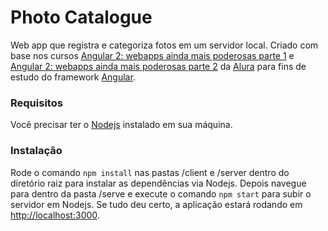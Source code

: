 # Photo Catalogue
Web app que registra e categoriza fotos em um servidor local. Criado com base nos cursos [Angular 2: webapps ainda mais poderosas parte 1](https://www.alura.com.br/curso-online-angular2-parte1) e [Angular 2: webapps ainda mais poderosas parte 2](https://www.alura.com.br/curso-online-angular2-parte2) da [Alura](https://www.alura.com.br) para fins de estudo do framework [Angular](https://angular.io/).

### Requisitos
Você precisar ter o [Nodejs](https://nodejs.org/en/) instalado em sua máquina.

### Instalação
Rode o comando `npm install` nas pastas /client e /server dentro do diretório raiz para instalar as dependências via Nodejs. Depois navegue para dentro da pasta /serve e execute o comando `npm start`  para subir o servidor em Nodejs. Se tudo deu certo, a aplicação estará rodando em [http://localhost:3000](http://localhost:3000). 
